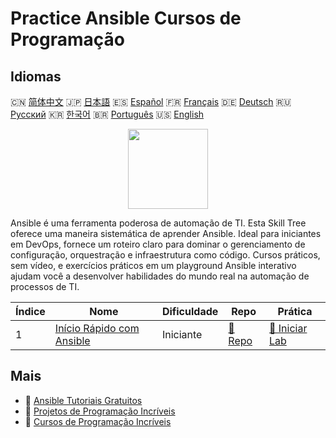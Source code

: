 # Practice Ansible Cursos de Programação

## Idiomas

🇨🇳 [简体中文](README_zh.md) 🇯🇵 [日本語](README_ja.md) 🇪🇸 [Español](README_es.md) 🇫🇷 [Français](README_fr.md) 🇩🇪 [Deutsch](README_de.md) 🇷🇺 [Русский](README_ru.md) 🇰🇷 [한국어](README_ko.md) 🇧🇷 [Português](README_pt.md) 🇺🇸 [English](README.md) 

<div align="center">
<img width="128px" src="https://file.labex.io/path/PBjrCC7U2Koq.png">
</div>

Ansible é uma ferramenta poderosa de automação de TI. Esta Skill Tree oferece uma maneira sistemática de aprender Ansible. Ideal para iniciantes em DevOps, fornece um roteiro claro para dominar o gerenciamento de configuração, orquestração e infraestrutura como código. Cursos práticos, sem vídeo, e exercícios práticos em um playground Ansible interativo ajudam você a desenvolver habilidades do mundo real na automação de processos de TI.

|   Índice | Nome                                                                              | Dificuldade   | Repo                                                              | Prática                                                                |
|----------|-----------------------------------------------------------------------------------|---------------|-------------------------------------------------------------------|------------------------------------------------------------------------|
|        1 | [Início Rápido com Ansible](https://labex.io/pt/courses/quick-start-with-ansible) | Iniciante     | [🔗 Repo](https://github.com/labex-labs/quick-start-with-ansible) | [🚀 Iniciar Lab](https://labex.io/pt/courses/quick-start-with-ansible) |

## Mais

- 🔗 [Ansible Tutoriais Gratuitos](https://github.com/labex-labs/ansible-free-tutorials)
- 🔗 [Projetos de Programação Incríveis](https://github.com/labex-labs/awesome-programming-projects)
- 🔗 [Cursos de Programação Incríveis](https://github.com/labex-labs/awesome-programming-courses)

